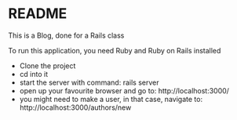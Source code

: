 # README
This is a Blog, done for a Rails class

To run this application, you need Ruby and Ruby on Rails installed

* Clone the project
* cd into it
* start the server with command: rails server
* open up your favourite browser and go to: http://localhost:3000/
* you might need to make a user, in that case, navigate to: http://localhost:3000/authors/new
